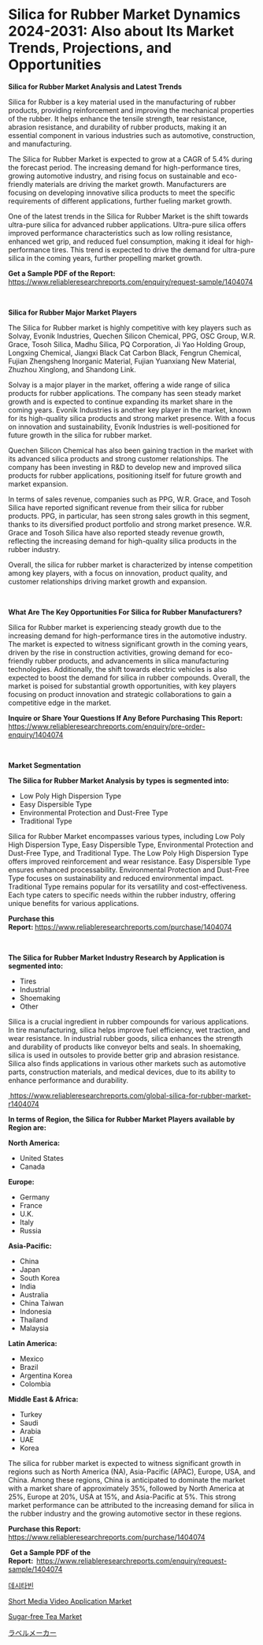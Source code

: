 <p><h1>Silica for Rubber Market Dynamics 2024-2031: Also about Its Market Trends, Projections, and Opportunities</h1></p><p><strong>Silica for Rubber Market Analysis and Latest Trends</strong></p>
<p><p>Silica for Rubber is a key material used in the manufacturing of rubber products, providing reinforcement and improving the mechanical properties of the rubber. It helps enhance the tensile strength, tear resistance, abrasion resistance, and durability of rubber products, making it an essential component in various industries such as automotive, construction, and manufacturing.</p><p>The Silica for Rubber Market is expected to grow at a CAGR of 5.4% during the forecast period. The increasing demand for high-performance tires, growing automotive industry, and rising focus on sustainable and eco-friendly materials are driving the market growth. Manufacturers are focusing on developing innovative silica products to meet the specific requirements of different applications, further fueling market growth.</p><p>One of the latest trends in the Silica for Rubber Market is the shift towards ultra-pure silica for advanced rubber applications. Ultra-pure silica offers improved performance characteristics such as low rolling resistance, enhanced wet grip, and reduced fuel consumption, making it ideal for high-performance tires. This trend is expected to drive the demand for ultra-pure silica in the coming years, further propelling market growth.</p></p>
<p><strong>Get a Sample PDF of the Report:&nbsp;</strong> <a href="https://www.reliableresearchreports.com/enquiry/request-sample/1404074">https://www.reliableresearchreports.com/enquiry/request-sample/1404074</a></p>
<p>&nbsp;</p>
<p><strong>Silica for Rubber Major Market Players</strong></p>
<p><p>The Silica for Rubber market is highly competitive with key players such as Solvay, Evonik Industries, Quechen Silicon Chemical, PPG, OSC Group, W.R. Grace, Tosoh Silica, Madhu Silica, PQ Corporation, Ji Yao Holding Group, Longxing Chemical, Jiangxi Black Cat Carbon Black, Fengrun Chemical, Fujian Zhengsheng Inorganic Material, Fujian Yuanxiang New Material, Zhuzhou Xinglong, and Shandong Link. </p><p>Solvay is a major player in the market, offering a wide range of silica products for rubber applications. The company has seen steady market growth and is expected to continue expanding its market share in the coming years. Evonik Industries is another key player in the market, known for its high-quality silica products and strong market presence. With a focus on innovation and sustainability, Evonik Industries is well-positioned for future growth in the silica for rubber market.</p><p>Quechen Silicon Chemical has also been gaining traction in the market with its advanced silica products and strong customer relationships. The company has been investing in R&D to develop new and improved silica products for rubber applications, positioning itself for future growth and market expansion.</p><p>In terms of sales revenue, companies such as PPG, W.R. Grace, and Tosoh Silica have reported significant revenue from their silica for rubber products. PPG, in particular, has seen strong sales growth in this segment, thanks to its diversified product portfolio and strong market presence. W.R. Grace and Tosoh Silica have also reported steady revenue growth, reflecting the increasing demand for high-quality silica products in the rubber industry.</p><p>Overall, the silica for rubber market is characterized by intense competition among key players, with a focus on innovation, product quality, and customer relationships driving market growth and expansion.</p></p>
<p>&nbsp;</p>
<p><strong>What Are The Key Opportunities For Silica for Rubber Manufacturers?</strong></p>
<p><p>Silica for Rubber market is experiencing steady growth due to the increasing demand for high-performance tires in the automotive industry. The market is expected to witness significant growth in the coming years, driven by the rise in construction activities, growing demand for eco-friendly rubber products, and advancements in silica manufacturing technologies. Additionally, the shift towards electric vehicles is also expected to boost the demand for silica in rubber compounds. Overall, the market is poised for substantial growth opportunities, with key players focusing on product innovation and strategic collaborations to gain a competitive edge in the market.</p></p>
<p><strong>Inquire or Share Your Questions If Any Before Purchasing This Report:</strong> <a href="https://www.reliableresearchreports.com/enquiry/pre-order-enquiry/1404074">https://www.reliableresearchreports.com/enquiry/pre-order-enquiry/1404074</a></p>
<p>&nbsp;</p>
<p><strong>Market Segmentation</strong></p>
<p><strong>The Silica for Rubber Market Analysis by types is segmented into:</strong></p>
<p><ul><li>Low Poly High Dispersion Type</li><li>Easy Dispersible Type</li><li>Environmental Protection and Dust-Free Type</li><li>Traditional Type</li></ul></p>
<p><p>Silica for Rubber Market encompasses various types, including Low Poly High Dispersion Type, Easy Dispersible Type, Environmental Protection and Dust-Free Type, and Traditional Type. The Low Poly High Dispersion Type offers improved reinforcement and wear resistance. Easy Dispersible Type ensures enhanced processability. Environmental Protection and Dust-Free Type focuses on sustainability and reduced environmental impact. Traditional Type remains popular for its versatility and cost-effectiveness. Each type caters to specific needs within the rubber industry, offering unique benefits for various applications.</p></p>
<p><strong>Purchase this Report:&nbsp;</strong><a href="https://www.reliableresearchreports.com/purchase/1404074">https://www.reliableresearchreports.com/purchase/1404074</a></p>
<p>&nbsp;</p>
<p><strong>The Silica for Rubber Market Industry Research by Application is segmented into:</strong></p>
<p><ul><li>Tires</li><li>Industrial</li><li>Shoemaking</li><li>Other</li></ul></p>
<p><p>Silica is a crucial ingredient in rubber compounds for various applications. In tire manufacturing, silica helps improve fuel efficiency, wet traction, and wear resistance. In industrial rubber goods, silica enhances the strength and durability of products like conveyor belts and seals. In shoemaking, silica is used in outsoles to provide better grip and abrasion resistance. Silica also finds applications in various other markets such as automotive parts, construction materials, and medical devices, due to its ability to enhance performance and durability.</p></p>
<p><a href="https://www.reliableresearchreports.com/global-silica-for-rubber-market-r1404074">&nbsp;https://www.reliableresearchreports.com/global-silica-for-rubber-market-r1404074</a></p>
<p><strong>In terms of Region, the Silica for Rubber Market Players available by Region are:</strong></p>
<p>
    <p> <strong> North America: </strong>
        <ul>
            <li>United States</li>
            <li>Canada</li>
        </ul>
        </p> 
    <p> <strong> Europe: </strong>
        <ul>
            <li>Germany</li>
            <li>France</li>
            <li>U.K.</li>
            <li>Italy</li>
            <li>Russia</li>
        </ul>
        </p> 
    <p> <strong> Asia-Pacific: </strong>
        <ul>
            <li>China</li>
            <li>Japan</li>
            <li>South Korea</li>
            <li>India</li>
            <li>Australia</li>
            <li>China Taiwan</li>
            <li>Indonesia</li>
            <li>Thailand</li>
            <li>Malaysia</li>
        </ul>
        </p> 
    <p> <strong> Latin America: </strong>
        <ul>
            <li>Mexico</li>
            <li>Brazil</li>
            <li>Argentina Korea</li>
            <li>Colombia</li>
        </ul>
        </p> 
    <p> <strong> Middle East & Africa: </strong>
        <ul>
            <li>Turkey</li>
            <li>Saudi</li>
            <li>Arabia</li>
            <li>UAE</li>
            <li>Korea</li>
        </ul>
    </p>
    </p>
<p><p>The silica for rubber market is expected to witness significant growth in regions such as North America (NA), Asia-Pacific (APAC), Europe, USA, and China. Among these regions, China is anticipated to dominate the market with a market share of approximately 35%, followed by North America at 25%, Europe at 20%, USA at 15%, and Asia-Pacific at 5%. This strong market performance can be attributed to the increasing demand for silica in the rubber industry and the growing automotive sector in these regions.</p></p>
<p><strong>Purchase this Report: </strong><a href="https://www.reliableresearchreports.com/purchase/1404074">https://www.reliableresearchreports.com/purchase/1404074</a></p>
<p>&nbsp;<strong>Get a Sample PDF of the Report:&nbsp;&nbsp;</strong><a href="https://www.reliableresearchreports.com/enquiry/request-sample/1404074">https://www.reliableresearchreports.com/enquiry/request-sample/1404074</a></p>
<p><strong></strong></p>
<p><p><a href="https://github.com/KellyLyncyh543964/Market-Research-Report-List-2/blob/main/64845081119.md">데시타빈</a></p><p><a href="https://github.com/ZackaryHalvorson2023/Market-Research-Report-List-2/blob/main/short-media-video-application-market.md">Short Media Video Application Market</a></p><p><a href="https://github.com/DeonteStanton2023/Market-Research-Report-List-2/blob/main/sugar-free-tea-market.md">Sugar-free Tea Market</a></p><p><a href="https://github.com/zjkmgcs938405/Market-Research-Report-List-3/blob/main/8410276185758.md">ラベルメーカー</a></p></p>